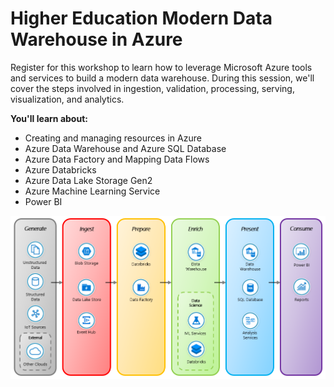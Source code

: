# Higher Education Modern Data Warehouse in Azure

Register for this workshop to learn how to leverage Microsoft Azure tools and services to build a modern data warehouse. During this session, we'll cover the steps involved in ingestion, validation, processing, serving, visualization, and analytics. 

**You'll learn about:**
 
*	Creating and managing resources in Azure
* Azure Data Warehouse and Azure SQL Database
* Azure Data Factory and Mapping Data Flows
* Azure Databricks
* Azure Data Lake Storage Gen2
* Azure Machine Learning Service
* Power BI

![](media/00-Data-Stages.png)

<!--
### Pre-requisites:
  - Ensure users are able to create App Registrations within Azure Active AD tenant
  
  - Ensure the following Resource providers are registered within subscription
  
    - Microsoft.DataFactory
    
    - Microsoft.Databricks
    
    - Microsoft.Sql

### [Task 1: Create Azure Resource Group](azure-resource-group/create-resource-group.md)

### [Task 2: Create Azure Blob Storage](azure-storage/provision-azure-storage-account.md)

### [Task 3: Create Azure Data Lake Gen 2](azure-data-lake-gen2/provision-azure-datalake-gen2.md)

### [Task 4: Create Azure Service Principal](azure-ad-service-principal/create-service-principal.md)

### [Task 5: Create Azure SQL Data Warehouse](azure-sql-datawarehouse/provision-azure-sql-data-warehouse.md)

### [Task 6: Create Azure Data Factory V2](azure-data-factory-v2/provision-azure-data-factory-v2.md)

### [Task 7: Build copy pipeline using Azure Data Factory](azure-data-factory-v2/copy-file-into-adls-gen2.md)

### [Task 8: Create Azure Databricks](azure-databricks/provision-azure-databricks.md)

### [Task 9: Create Azure Databricks Cluster](azure-databricks/create-spark-cluster.md)

### [Task 10: Create Azure Databricks Workspace](azure-databricks/create-workspace.md)

### [Task 11: Develop Azure Databricks notebook](azure-databricks/develop-databricks-notebook.md)

### [Task 12: Update Azure Data Factory pipeline to transform data using Databricks](azure-data-factory-v2/transform-data-using-databricks.md)

### [Task 13: Verify data](azure-sql-datawarehouse/verify-data.md)

### [Task 14: Visualize data](power-bi/visualize-data.md)

-->